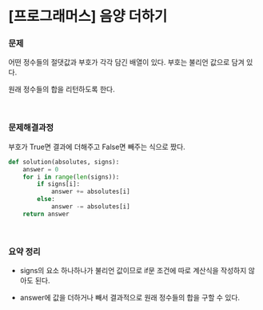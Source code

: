 # [프로그래머스] 음양 더하기

### 문제

어떤 정수들의 절댓값과 부호가 각각 담긴 배열이 있다. 부호는 불리언 값으로 담겨 있다.

원래 정수들의 합을 리턴하도록 한다.


</br>


### 문제해결과정

부호가 True면 결과에 더해주고 False면 빼주는 식으로 짰다.

```python
def solution(absolutes, signs):
    answer = 0
    for i in range(len(signs)):
        if signs[i]:
            answer += absolutes[i]
        else:
            answer -= absolutes[i]
    return answer
```

</br>

### 요약 정리

* signs의 요소 하나하나가 불리언 값이므로 if문 조건에 따로 계산식을 작성하지 않아도 된다.

* answer에 값을 더하거나 빼서 결과적으로 원래 정수들의 합을 구할 수 있다.

